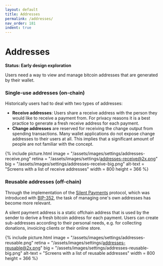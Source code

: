 ```yaml
---
layout: default
title: Addresses
permalink: /addresses/
nav_order: 181
indent: true
---
```


# Addresses

**Status: Early design exploration**

Users need a way to view and manage bitcoin addresses that are generated by their wallet. 

### Single-use addresses (on-chain)

Historically users had to deal with two types of addresses:

- **Receive addresses**: Users share a receive address with the person they would like to receive a payment from. For privacy reasons it is a best practice to generate a fresh receive address for each payment.  
- **Change addresses** are reserved for receiving the change output from spending transactions. Many wallet applications do not expose change addresses to their users at all. This implies that a significant amount of people are not familiar with the concept.

{% include picture.html
	image = "/assets/images/settings/addresses-receive.png"
	retina = "/assets/images/settings/addresses-receive@2x.png"
	big = "/assets/images/settings/addresses-receive-big.png"
	alt-text = "Screens with a list of receive addresses"
	width = 800
	height = 366
%}

### Reusable addresses (off-chain)

Through the implementation of the [Silent Payments](https://bitcoinops.org/en/topics/silent-payments/) protocol, which was introduced with [BIP-352](https://github.com/bitcoin/bips/blob/master/bip-0352.mediawiki), the task of managing one's own addresses has become more relevant. 

A silent payment address is a static offchain address that is used by the sender to derive a fresh bitcoin address for each payment. Users can create sub-addresses according to their personal needs, e.g. for collecting donations, invoicing clients or their online store.

{% include picture.html
	image = "/assets/images/settings/addresses-reusable.png"
	retina = "/assets/images/settings/addresses-reusable@2x.png"
	big = "/assets/images/settings/addresses-reusable-big.png"
	alt-text = "Screens with a list of reusable addresses"
	width = 800
	height = 366
%}


